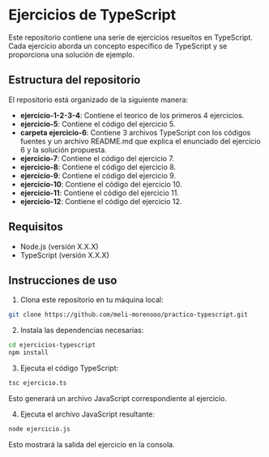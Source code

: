 # Ejercicios de TypeScript

Este repositorio contiene una serie de ejercicios resueltos en TypeScript. Cada ejercicio aborda un concepto específico de TypeScript y se proporciona una solución de ejemplo.

## Estructura del repositorio

El repositorio está organizado de la siguiente manera:

- **ejercicio-1-2-3-4**: Contiene el teorico de los primeros 4 ejercicios.
- **ejercicio-5**: Contiene el código del ejercicio 5.
- **carpeta ejercicio-6**: Contiene 3 archivos TypeScript con los códigos fuentes y un archivo README.md que explica el enunciado del ejercicio 6 y la solución propuesta.
- **ejercicio-7**: Contiene el código del ejercicio 7.
- **ejercicio-8**: Contiene el código del ejercicio 8.
- **ejercicio-9**: Contiene el código del ejercicio 9.
- **ejercicio-10**: Contiene el código del ejercicio 10.
- **ejercicio-11**: Contiene el código del ejercicio 11.
- **ejercicio-12**: Contiene el código del ejercicio 12.

## Requisitos

- Node.js (versión X.X.X)
- TypeScript (versión X.X.X)

## Instrucciones de uso

1. Clona este repositorio en tu máquina local:

```bash
git clone https://github.com/meli-morenooo/practico-typescript.git
```

2. Instala las dependencias necesarias:

```bash
cd ejercicios-typescript
npm install
```

3. Ejecuta el código TypeScript:

```bash
tsc ejercicio.ts
```

Esto generará un archivo JavaScript correspondiente al ejercicio.

4. Ejecuta el archivo JavaScript resultante:

```bash
node ejercicio.js
```

Esto mostrará la salida del ejercicio en la consola.
